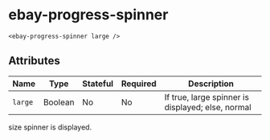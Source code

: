 # ebay-progress-spinner

```marko
<ebay-progress-spinner large />
```

## Attributes

Name | Type | Stateful | Required | Description
--- | --- | ---- | --- | ---
`large` | Boolean | No | No | If true, large spinner is displayed; else, normal
size spinner is displayed.
